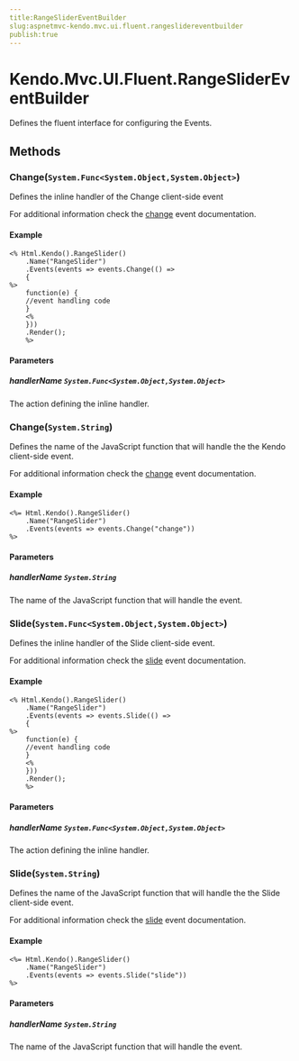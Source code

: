 ```yaml
---
title:RangeSliderEventBuilder
slug:aspnetmvc-kendo.mvc.ui.fluent.rangeslidereventbuilder
publish:true
---
```


# Kendo.Mvc.UI.Fluent.RangeSliderEventBuilder
Defines the fluent interface for configuring the Events.



## Methods

### Change(`System.Func<System.Object,System.Object>`)
Defines the inline handler of the Change client-side event

For additional information check the [change](/api/web/rangeslider#events-change) event documentation.


#### Example

    <% Html.Kendo().RangeSlider()
        .Name("RangeSlider")
        .Events(events => events.Change(() =>
        {
    %>
        function(e) {
        //event handling code
        }
        <%
        }))
        .Render();
        %>
        


#### Parameters

##### handlerName `System.Func<System.Object,System.Object>`
The action defining the inline handler.




### Change(`System.String`)
Defines the name of the JavaScript function that will handle the the Kendo client-side event.

For additional information check the [change](/api/web/rangeslider#events-change) event documentation.


#### Example

    <%= Html.Kendo().RangeSlider()
        .Name("RangeSlider")
        .Events(events => events.Change("change"))
    %>
        


#### Parameters

##### handlerName `System.String`
The name of the JavaScript function that will handle the event.




### Slide(`System.Func<System.Object,System.Object>`)
Defines the inline handler of the Slide client-side event.

For additional information check the [slide](/api/web/rangeslider#events-slide) event documentation.


#### Example

    <% Html.Kendo().RangeSlider()
        .Name("RangeSlider")
        .Events(events => events.Slide(() =>
        {
    %>
        function(e) {
        //event handling code
        }
        <%
        }))
        .Render();
        %>
        


#### Parameters

##### handlerName `System.Func<System.Object,System.Object>`
The action defining the inline handler.




### Slide(`System.String`)
Defines the name of the JavaScript function that will handle the the Slide client-side event.

For additional information check the [slide](/api/web/rangeslider#events-slide) event documentation.


#### Example

    <%= Html.Kendo().RangeSlider()
        .Name("RangeSlider")
        .Events(events => events.Slide("slide"))
    %>
        


#### Parameters

##### handlerName `System.String`
The name of the JavaScript function that will handle the event.





